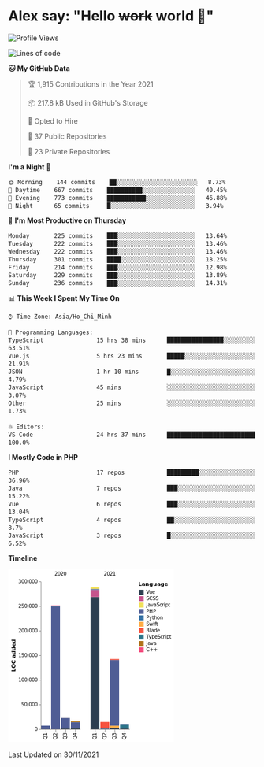 # Alex say: "Hello ~~work~~ world 🐾"

<!--START_SECTION:waka-->
![Profile Views](http://img.shields.io/badge/Profile%20Views-0-blue)

![Lines of code](https://img.shields.io/badge/From%20Hello%20World%20I%27ve%20Written-753156%20lines%20of%20code-blue)

**🐱 My GitHub Data** 

> 🏆 1,915 Contributions in the Year 2021
 > 
> 📦 217.8 kB Used in GitHub's Storage 
 > 
> 💼 Opted to Hire
 > 
> 📜 37 Public Repositories 
 > 
> 🔑 23 Private Repositories  
 > 
**I'm a Night 🦉** 

```text
🌞 Morning    144 commits    ██░░░░░░░░░░░░░░░░░░░░░░░   8.73% 
🌆 Daytime    667 commits    ██████████░░░░░░░░░░░░░░░   40.45% 
🌃 Evening    773 commits    ███████████░░░░░░░░░░░░░░   46.88% 
🌙 Night      65 commits     █░░░░░░░░░░░░░░░░░░░░░░░░   3.94%

```
📅 **I'm Most Productive on Thursday** 

```text
Monday       225 commits    ███░░░░░░░░░░░░░░░░░░░░░░   13.64% 
Tuesday      222 commits    ███░░░░░░░░░░░░░░░░░░░░░░   13.46% 
Wednesday    222 commits    ███░░░░░░░░░░░░░░░░░░░░░░   13.46% 
Thursday     301 commits    ████░░░░░░░░░░░░░░░░░░░░░   18.25% 
Friday       214 commits    ███░░░░░░░░░░░░░░░░░░░░░░   12.98% 
Saturday     229 commits    ███░░░░░░░░░░░░░░░░░░░░░░   13.89% 
Sunday       236 commits    ███░░░░░░░░░░░░░░░░░░░░░░   14.31%

```


📊 **This Week I Spent My Time On** 

```text
⌚︎ Time Zone: Asia/Ho_Chi_Minh

💬 Programming Languages: 
TypeScript               15 hrs 38 mins      ████████████████░░░░░░░░░   63.51% 
Vue.js                   5 hrs 23 mins       █████░░░░░░░░░░░░░░░░░░░░   21.91% 
JSON                     1 hr 10 mins        █░░░░░░░░░░░░░░░░░░░░░░░░   4.79% 
JavaScript               45 mins             ░░░░░░░░░░░░░░░░░░░░░░░░░   3.07% 
Other                    25 mins             ░░░░░░░░░░░░░░░░░░░░░░░░░   1.73%

🔥 Editors: 
VS Code                  24 hrs 37 mins      █████████████████████████   100.0%

```

**I Mostly Code in PHP** 

```text
PHP                      17 repos            █████████░░░░░░░░░░░░░░░░   36.96% 
Java                     7 repos             ███░░░░░░░░░░░░░░░░░░░░░░   15.22% 
Vue                      6 repos             ███░░░░░░░░░░░░░░░░░░░░░░   13.04% 
TypeScript               4 repos             ██░░░░░░░░░░░░░░░░░░░░░░░   8.7% 
JavaScript               3 repos             █░░░░░░░░░░░░░░░░░░░░░░░░   6.52%

```


**Timeline**

![Chart not found](https://raw.githubusercontent.com/alexzvn/alexzvn/main/charts/bar_graph.png) 


 Last Updated on 30/11/2021
<!--END_SECTION:waka-->
